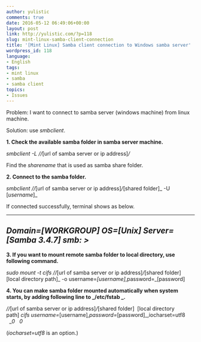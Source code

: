```yaml
---
author: yulistic
comments: true
date: 2016-05-12 06:49:06+00:00
layout: post
link: http://yulistic.com/?p=118
slug: mint-linux-samba-client-connection
title: '[Mint Linux] Samba client connection to Windows samba server'
wordpress_id: 118
language:
- English
tags:
- mint linux
- samba
- samba client
topics:
- Issues
---
```


Problem: I want to connect to samba server (windows machine) from linux machine.

Solution: use _smbclient_.

**1. Check the available samba folder in samba server machine.**

_smbclient -L //_[url of samba server or ip address]_/_

Find the _sharename_ that is used as samba share folder.

**2. Connect to the samba folder.**

_smbclient //_[url of samba server or ip address]_/_[shared folder]_ -U [_username_]_

If connected successfully, terminal shows as below.

-------------------------------
_Domain=[WORKGROUP] OS=[Unix] Server=[Samba 3.4.7]_
_smb: >_
------------------------------

**3. If you want to mount remote samba folder to local directory, use following command.**

_sudo mount -t cifs //_[url of samba server or ip address]_/_[shared folder] [local directory path]_ -o username=_[username]_,password=_[password]

**4. You can make samba folder mounted automatically when system starts, by adding following line to _/etc/fstab _.**

_//_[url of samba server or ip address]_/_[shared folder]  [local directory path] _cifs username=_[username]_,password=_[password]_,iocharset=utf8   __0   0_

(_iocharset=utf8_ is an option.)








